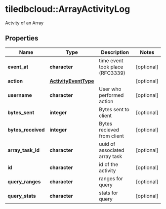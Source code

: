 # tiledbcloud::ArrayActivityLog

Actvity of an Array
## Properties
Name | Type | Description | Notes
------------ | ------------- | ------------- | -------------
**event_at** | **character** | time event took place (RFC3339) | [optional] 
**action** | [**ActivityEventType**](ActivityEventType.md) |  | [optional] 
**username** | **character** | User who performed action | [optional] 
**bytes_sent** | **integer** | Bytes sent to client | [optional] 
**bytes_received** | **integer** | Bytes recieved from client | [optional] 
**array_task_id** | **character** | uuid of associated array task | [optional] 
**id** | **character** | id of the activity | [optional] 
**query_ranges** | **character** | ranges for query | [optional] 
**query_stats** | **character** | stats for query | [optional] 


